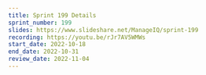 ```yaml
---
title: Sprint 199 Details
sprint_number: 199
slides: https://www.slideshare.net/ManageIQ/sprint-199
recording: https://youtu.be/rJr7AV5WMWs
start_date: 2022-10-18
end_date: 2022-10-31
review_date: 2022-11-04
---
```

